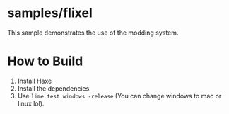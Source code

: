 # samples/flixel

This sample demonstrates the use of the modding system.

# How to Build
1. Install Haxe
2. Install the dependencies.
3. Use `lime test windows -release` (You can change windows to mac or linux lol).
